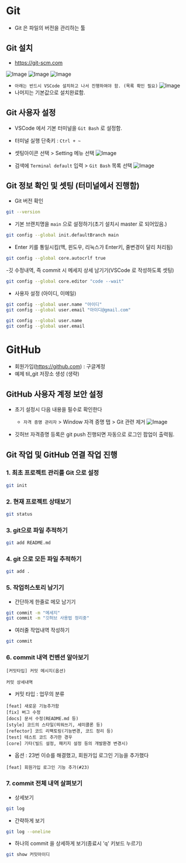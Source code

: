 # Git

- Git 은 파일의 버전을 관리하는 툴

## Git 설치

- https://git-scm.com

![Image](https://github.com/user-attachments/assets/eaedf47b-7126-455a-9516-dd73403f0d07)
![Image](https://github.com/user-attachments/assets/3e3928bc-1655-41ec-ba9d-5663966db54b)
![Image](https://github.com/user-attachments/assets/c6b1444d-7284-41fd-b3a7-985e55279d42)

- `아래는 반드시 VSCode 설치하고 나서 진행하여야 함. (목록 확인 필요)`
  ![Image](https://github.com/user-attachments/assets/fe7ef510-011f-46b5-8b5d-bae7fcb86afc)
- 나머지는 기본값으로 설치완료함.

## Git 사용자 설정

- VSCode 에서 기본 터미널을 `Git Bash` 로 설정함.
- 터미널 실행 단축키 : `Ctrl + ~`
- 셋팅아이콘 선택 > Setting 메뉴 선택
  ![Image](https://github.com/user-attachments/assets/1ed4cfc1-3ee1-4f63-8176-bf7ca37600f5)

- 검색에 `Terminal default` 입력 > `Git Bash` 목록 선택
  ![Image](https://github.com/user-attachments/assets/7e7d8fd1-b01e-4f60-960a-0e5c100c28ec)

## Git 정보 확인 및 셋팅 (터미널에서 진행함)

- Git 버전 확인

```Bash
git --version
```

- 기본 브랜치명을 `main` 으로 설정하기(초기 설치시 master 로 되어있음.)

```bash
git config --global init.defaultBranch main
```

- Enter 키를 통일시킴(맥, 윈도우, 리눅스가 Enter키, 줄변경이 달리 처리됨)

```bash
git config --global core.autocrlf true
```

-깃 수정내역, 즉 commit 시 메세지 상세 남기기(VSCode 로 작성하도록 셋팅)

```bash
git config --global core.editor "code --wait"
```

- 사용자 설정 (아이디, 이메일)

```bash
git config --global user.name "아이디"
git config --global user.email "아이디@gmail.com"
```

```bash
git config --global user.name
git config --global user.email
```

# GitHub

- 회원가입(https://github.com) : 구글계정
- 예제 til_git 저장소 생성 (생략)

## GitHub 사용자 계정 보안 설정

- 초기 설정시 다음 내용을 필수로 확인한다

  - `자격 증명 관리자` > Window 자격 증명 탭 > Git 관련 제거
    ![Image](https://github.com/user-attachments/assets/b02c65ac-d7b1-462b-b306-aee19ac17c31)

- 깃허브 자격증명 등록은 git push 진행되면 자동으로 로그인 팝업이 출력됨.

## Git 작업 및 GitHub 연결 작업 진행

### 1. 최초 프로젝트 관리를 Git 으로 설정

```bash
git init
```

### 2. 현재 프로젝트 상태보기

```bash
git status
```

### 3. git으로 파일 추적하기

```bash
git add README.md
```

### 4. git 으로 모든 파일 추적하기

```bash
git add .
```

### 5. 작업히스토리 남기기

- 간단하게 한줄로 메모 남기기

```bash
git commit -m "메세지"
git commit -m "깃허브 사용법 정리중"
```

- 여러줄 작업내역 작성하기

```bash
git commit
```

### 6. commit 내역 컨벤션 알아보기

```
[커밋타입] 커밋 메시지(옵션)

커밋 상세내역

```

- 커밋 타입 : 업무의 분류

```
[feat] 새로운 기능추가함
[fix] 버그 수정
[docs] 문서 수정(README.md 등)
[style] 코드의 스타일(띄워쓰기, 세미콜론 등)
[refector] 코드 리팩토링(기능변경, 코드 정리 등)
[test] 테스트 코드 추가한 경우
[core] 기타(빌드 설정, 패키지 설정 등의 개발환경 변경시)
```

- 옵션 : 23번 이슈를 해결했고, 회원가입 로그인 기능을 추가했다

```
[feat] 회원가입 로그인 기능 추가(#23)
```

### 7. commit 전체 내역 살펴보기

- 상세보기

```bash
git log
```

- 간략하게 보기

```bash
git log --oneline
```

- 하나의 commit 을 상세하게 보기(종료시 'q' 키보드 누르기)

```bash
git show 커밋아이디
```
